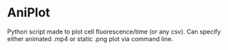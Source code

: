 # AniPlot
Python script made to plot cell fluorescence/time (or any csv). Can specify either animated .mp4 or static .png plot via command line.
